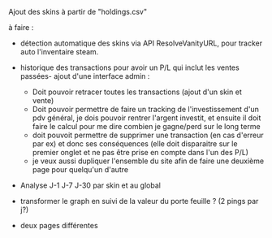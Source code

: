 Ajout des skins à partir de "holdings.csv" 

à faire : 
- détection automatique des skins via API ResolveVanityURL, pour tracker auto l'inventaire steam. 
- historique des transactions pour avoir un P/L qui inclut les ventes passées- ajout d'une interface admin : 
   - Doit pouvoir retracer toutes les transactions (ajout d'un skin et vente)
   - Doit pouvoir permettre de faire un tracking de l'investissement d'un pdv général, je dois pouvoir rentrer l'argent investit, et ensuite il doit faire le calcul    pour me dire combien je gagne/perd sur le long terme
   - doit pouvoit permettre de supprimer une transaction (en cas d'erreur par ex) et donc ses conséquences (elle doit disparaitre sur le premier onglet et ne pas être prise en compte dans l'un des P/L)
   - je veux aussi dupliquer l'ensemble du site afin de faire une deuxième page pour quelqu'un d'autre

   
- Analyse J-1 J-7 J-30 par skin et au global
- transformer le graph en suivi de la valeur du porte feuille ? (2 pings par j?)
- deux pages différentes
